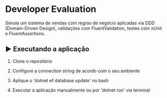 # Developer Evaluation

Simula um sistema de vendas com regras de negócio aplicadas via DDD (Domain-Driven Design), validações com FluentValidation, testes com xUnit e FluentAssertions.

## ▶️ Executando a aplicação

1. Clone o repositório

2. Configure a connection string de acordo com o seu ambiente

3. Aplique o 'dotnet ef database update' no bash

4. Executar a aplicação manualmente ou por 'dotnet run' via terminal
